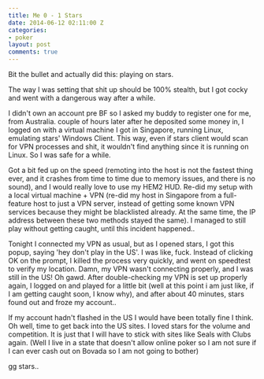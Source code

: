 ```yaml
---
title: Me 0 - 1 Stars
date: 2014-06-12 02:11:00 Z
categories:
- poker
layout: post
comments: true
---
```


Bit the bullet and actually did this: playing on stars.

The way I was setting that shit up should be 100% stealth, but I got cocky and went with a dangerous way after a while.

I didn't own an account pre BF so I asked my buddy to register one for me, from Australia. couple of hours later after he deposited some money in, I logged on with a virtual machine I got in Singapore, running Linux, emulating stars' Windows Client. This way, even if stars client would scan for VPN processes and shit, it wouldn't find anything since it is running on Linux. So I was safe for a while.

Got a bit fed up on the speed (remoting into the host is not the fastest thing ever, and it crashes from time to time due to memory issues, and there is no sound), and I would really love to use my HEM2 HUD. Re-did my setup with a local virtual machine + VPN (re-did my host in Singapore from a full-feature host to just a VPN server, instead of getting some known VPN services because they might be blacklisted already. At the same time, the IP address between these two methods stayed the same). I managed to still play without getting caught, until this incident happened..

Tonight I connected my VPN as usual, but as I opened stars, I got this popup, saying 'hey don't play in the US'. I was like, fuck. Instead of clicking OK on the prompt, I killed the process very  quickly, and went on speedtest to verify my location. Damn, my VPN wasn't connecting properly, and I was still in the US! Oh gawd. After double-checking my VPN is set up properly again, I logged on and played for a little bit (well at this point i am just like, if I am getting caught soon, I know why), and after about 40 minutes, stars found out and froze my account..

If my account hadn't flashed in the US I would have been totally fine I think. Oh well, time to get back into the US sites. I loved stars for the volume and competition. It is just that I will have to stick with sites like Seals with Clubs again. (Well I live in a state that doesn't allow online poker so I am not sure if I can ever cash out on Bovada so I am not going to bother)

gg stars..
